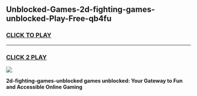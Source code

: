 
## Unblocked-Games-2d-fighting-games-unblocked-Play-Free-qb4fu
<h3>
<a href="https://premium76.site?title=2d-fighting-games-unblocked&ref=15A">CLICK TO PLAY</a></h3>
<hr>

<h3>
<a href="https://premium76.site?title=2d-fighting-games-unblocked&ref=15A">CLICK 2 PLAY</a>
  
</h3>

<a href="https://premium76.site?title=2d-fighting-games-unblocked&ref=15A"><img src="https://clearcache.store/games.png"></a>


**2d-fighting-games-unblocked games unblocked: Your Gateway to Fun and Accessible Online Gaming**
